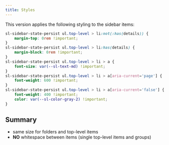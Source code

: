 ```yaml
---
title: Styles
---
```


This version applies the following styling to the sidebar items:

```css {5}
sl-sidebar-state-persist ul.top-level > li:not(:has(details)) {
	margin-top: 0rem !important;
}
sl-sidebar-state-persist ul.top-level > li:has(details) {
	margin-block: 0rem !important;
}
sl-sidebar-state-persist ul.top-level > li > a {
	font-size: var(--sl-text-md) !important;
}
sl-sidebar-state-persist ul.top-level > li > a[aria-current='page'] {
	font-weight: 600 !important;
}
sl-sidebar-state-persist ul.top-level > li > a[aria-current='false'] {
	font-weight: 400 !important;
	color: var(--sl-color-gray-2) !important;
}
```

## Summary

- same size for folders and top-level items
- **NO** whitespace between items (single top-level items and groups)
